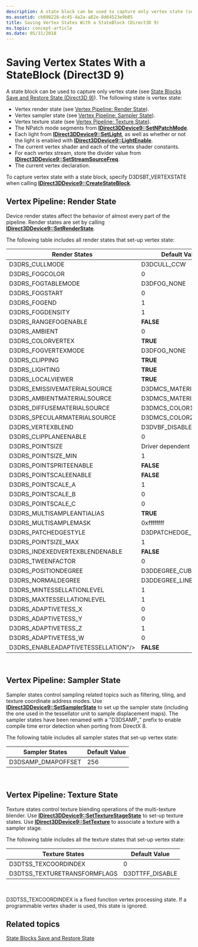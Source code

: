 ```yaml
---
description: A state block can be used to capture only vertex state (see State Blocks Save and Restore State (Direct3D 9)).
ms.assetid: cb898228-dc45-4a2a-a82e-8d64523e9b85
title: Saving Vertex States With a StateBlock (Direct3D 9)
ms.topic: concept-article
ms.date: 05/31/2018
---
```


# Saving Vertex States With a StateBlock (Direct3D 9)

A state block can be used to capture only vertex state (see [State Blocks Save and Restore State (Direct3D 9)](state-blocks-save-and-restore-state.md)). The following state is vertex state:

-   Vertex render state (see [Vertex Pipeline: Render State](#vertex-pipeline-render-state)).
-   Vertex sampler state (see [Vertex Pipeline: Sampler State](#vertex-pipeline-sampler-state)).
-   Vertex texture state (see [Vertex Pipeline: Texture State](#vertex-pipeline-texture-state)).
-   The NPatch mode segments from [**IDirect3DDevice9::SetNPatchMode**](/windows/win32/api/d3d9helper/nf-d3d9helper-idirect3ddevice9-setnpatchmode).
-   Each light from [**IDirect3DDevice9::SetLight**](/windows/desktop/api), as well as whether or not the light is enabled with [**IDirect3DDevice9::LightEnable**](/windows/win32/api/d3d9helper/nf-d3d9helper-idirect3ddevice9-lightenable).
-   The current vertex shader and each of the vertex shader constants.
-   For each vertex stream, store the divider value from [**IDirect3DDevice9::SetStreamSourceFreq**](/windows/win32/api/d3d9helper/nf-d3d9helper-idirect3ddevice9-setstreamsourcefreq).
-   The current vertex declaration.

To capture vertex state with a state block, specify D3DSBT\_VERTEXSTATE when calling [**IDirect3DDevice9::CreateStateBlock**](/windows/win32/api/d3d9helper/nf-d3d9helper-idirect3ddevice9-createstateblock).

## Vertex Pipeline: Render State

Device render states affect the behavior of almost every part of the pipeline. Render states are set by calling [**IDirect3DDevice9::SetRenderState**](/windows/win32/api/d3d9helper/nf-d3d9helper-idirect3ddevice9-setrenderstate).

The following table includes all render states that set-up vertex state:



| Render States                           | Default Value          |
|-----------------------------------------|------------------------|
| D3DRS\_CULLMODE                         | D3DCULL\_CCW           |
| D3DRS\_FOGCOLOR                         | 0                      |
| D3DRS\_FOGTABLEMODE                     | D3DFOG\_NONE           |
| D3DRS\_FOGSTART                         | 0                      |
| D3DRS\_FOGEND                           | 1                      |
| D3DRS\_FOGDENSITY                       | 1                      |
| D3DRS\_RANGEFOGENABLE                   | **FALSE**              |
| D3DRS\_AMBIENT                          | 0                      |
| D3DRS\_COLORVERTEX                      | **TRUE**               |
| D3DRS\_FOGVERTEXMODE                    | D3DFOG\_NONE           |
| D3DRS\_CLIPPING                         | **TRUE**               |
| D3DRS\_LIGHTING                         | **TRUE**               |
| D3DRS\_LOCALVIEWER                      | **TRUE**               |
| D3DRS\_EMISSIVEMATERIALSOURCE           | D3DMCS\_MATERIAL       |
| D3DRS\_AMBIENTMATERIALSOURCE            | D3DMCS\_MATERIAL       |
| D3DRS\_DIFFUSEMATERIALSOURCE            | D3DMCS\_COLOR1         |
| D3DRS\_SPECULARMATERIALSOURCE           | D3DMCS\_COLOR2         |
| D3DRS\_VERTEXBLEND                      | D3DVBF\_DISABLE        |
| D3DRS\_CLIPPLANEENABLE                  | 0                      |
| D3DRS\_POINTSIZE                        | Driver dependent       |
| D3DRS\_POINTSIZE\_MIN                   | 1                      |
| D3DRS\_POINTSPRITEENABLE                | **FALSE**              |
| D3DRS\_POINTSCALEENABLE                 | **FALSE**              |
| D3DRS\_POINTSCALE\_A                    | 1                      |
| D3DRS\_POINTSCALE\_B                    | 0                      |
| D3DRS\_POINTSCALE\_C                    | 0                      |
| D3DRS\_MULTISAMPLEANTIALIAS             | **TRUE**               |
| D3DRS\_MULTISAMPLEMASK                  | 0xffffffff             |
| D3DRS\_PATCHEDGESTYLE                   | D3DPATCHEDGE\_DISCRETE |
| D3DRS\_POINTSIZE\_MAX                   | 1                      |
| D3DRS\_INDEXEDVERTEXBLENDENABLE         | **FALSE**              |
| D3DRS\_TWEENFACTOR                      | 0                      |
| D3DRS\_POSITIONDEGREE                   | D3DDEGREE\_CUBIC       |
| D3DRS\_NORMALDEGREE                     | D3DDEGREE\_LINEAR      |
| D3DRS\_MINTESSELLATIONLEVEL             | 1                      |
| D3DRS\_MAXTESSELLATIONLEVEL             | 1                      |
| D3DRS\_ADAPTIVETESS\_X                  | 0                      |
| D3DRS\_ADAPTIVETESS\_Y                  | 0                      |
| D3DRS\_ADAPTIVETESS\_Z                  | 1                      |
| D3DRS\_ADAPTIVETESS\_W                  | 0                      |
| D3DRS\_ENABLEADAPTIVETESSELLATION"/> | **FALSE**              |



 

## Vertex Pipeline: Sampler State

Sampler states control sampling related topics such as filtering, tiling, and texture coordinate address modes. Use [**IDirect3DDevice9::SetSamplerState**](/windows/win32/api/d3d9helper/nf-d3d9helper-idirect3ddevice9-setsamplerstate) to set up the sampler state (including the one used in the tessellator unit to sample displacement maps). The sampler states have been renamed with a "D3DSAMP\_" prefix to enable compile time error detection when porting from DirectX 8.

The following table includes all sampler states that set-up vertex state:



| Sampler States      | Default Value |
|---------------------|---------------|
| D3DSAMP\_DMAPOFFSET | 256           |



 

## Vertex Pipeline: Texture State

Texture states control texture blending operations of the multi-texture blender. Use [**IDirect3DDevice9::SetTextureStageState**](/windows/desktop/api) to set-up texture states. Use [**IDirect3DDevice9::SetTexture**](/windows/win32/api/d3d9helper/nf-d3d9helper-idirect3ddevice9-settexture) to associate a texture with a sampler stage.

The following table includes all the texture states that set-up vertex state:



| Texture States                | Default Value    |
|-------------------------------|------------------|
| D3DTSS\_TEXCOORDINDEX         | 0                |
| D3DTSS\_TEXTURETRANSFORMFLAGS | D3DTTFF\_DISABLE |



 

D3DTSS\_TEXCOORDINDEX is a fixed function vertex processing state. If a programmable vertex shader is used, this state is ignored.

## Related topics

<dl> <dt>

[State Blocks Save and Restore State](state-blocks-save-and-restore-state.md)
</dt> </dl>

 

 
